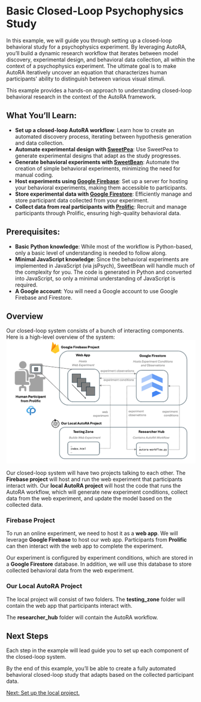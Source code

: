 # Basic Closed-Loop Psychophysics Study 

In this example, we will guide you through setting up a closed-loop behavioral study for a psychophysics experiment. By leveraging AutoRA, you’ll build a dynamic research workflow that iterates between model discovery, experimental design, and behavioral data collection, all within the context of a psychophysics experiment. The ultimate goal is to make AutoRA iteratively uncover an equation that characterizes human participants' ability to distinguish between various visual stimuli.

This example provides a hands-on approach to understanding closed-loop behavioral research in the context of the AutoRA framework. 

## What You’ll Learn:
- **Set up a closed-loop AutoRA workflow**: Learn how to create an automated discovery process, iterating between hypothesis generation and data collection.
- **Automate experimental design with [SweetPea](https://sites.google.com/view/sweetpea-ai)**: Use SweetPea to generate experimental designs that adapt as the study progresses.
- **Generate behavioral experiments with [SweetBean](https://autoresearch.github.io/sweetbean/)**: Automate the creation of simple behavioral experiments, minimizing the need for manual coding.
- **Host experiments using [Google Firebase](https://firebase.google.com/)**: Set up a server for hosting your behavioral experiments, making them accessible to participants.
- **Store experimental data with [Google Firestore](https://firebase.google.com/)**: Efficiently manage and store participant data collected from your experiment.
- **Collect data from real participants with [Prolific](https://www.prolific.com/)**: Recruit and manage participants through Prolific, ensuring high-quality behavioral data.

## Prerequisites:
- **Basic Python knowledge**: While most of the workflow is Python-based, only a basic level of understanding is needed to follow along.
- **Minimal JavaScript knowledge**: Since the behavioral experiments are implemented in JavaScript (via jsPsych), SweetBean will handle much of the complexity for you. The code is generated in Python and converted into JavaScript, so only a minimal understanding of JavaScript is required.
- **A Google account**: You will need a Google account to use Google Firebase and Firestore.

## Overview

Our closed-loop system consists of a bunch of interacting components. Here is a high-level overview of the system:
![System Overview](img/system_overview.png)

Our closed-loop system will have two projects talking to each other. The **Firebase project** will host and run the web experiment that participants interact with. Our **local AutoRA project** will host the code that runs the AutoRA workflow, which will generate new experiment conditions, collect data from the web experiment, and update the model based on the collected data. 

### Firebase Project
To run an online experiment, we need to host it as a **web app**. We will leverage **Google Firebase** to host our web app. Participants from **Prolific** can then interact with the web app to complete the experiment.  

Our experiment is configured by experiment conditions, which are stored in a **Google Firestore** database. In addition, we will use this database to store collected behavioral data from the web experiment. 

### Our Local AutoRA Project

The local project will consist of two folders. The **testing_zone** folder will contain the web app that participants interact with. 

The **researcher_hub** folder will contain the AutoRA workflow. 

## Next Steps 

Each step in the example will lead guide you to set up each component of the closed-loop system. 

By the end of this example, you’ll be able to create a fully automated behavioral closed-loop study that adapts based on the collected participant data.

[Next: Set up the local project.](setup.md)

